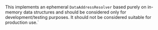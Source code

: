 This implements an ephemeral `DataAddressResolver` based purely on in-memory data structures and should be considered
only for development/testing purposes. It should not be considered suitable for production use.`